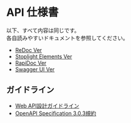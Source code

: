 # API 仕様書

以下、すべて内容は同じです。  
各自読みやすいドキュメントを参照してください。

- [ReDoc Ver](./out/sample-oas.html)
- [Stoplight Elements Ver](./html/elements/index.html)
- [RapiDoc Ver](./html/RapiDoc/index.html)
- [Swagger UI Ver](./html/swagger-ui/index.html)

## ガイドライン

- [Web API設計ガイドライン](https://future-architect.github.io/arch-guidelines/documents/forWebAPI/web_api_guidelines.html)
- [OpenAPI Specification 3.0.3規約](https://future-architect.github.io/coding-standards/documents/forOpenAPISpecification/OpenAPI_Specification_3.0.3.html)
